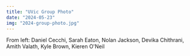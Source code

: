 ```yaml
---
title: "UVic Group Photo"
date: "2024-05-23"
img: "2024-group-photo.jpg"
---
```


From left: Daniel Cecchi, Sarah Eaton, Nolan Jackson, Devika Chithrani, Amith Valath, Kyle Brown, Kieren O'Neil
